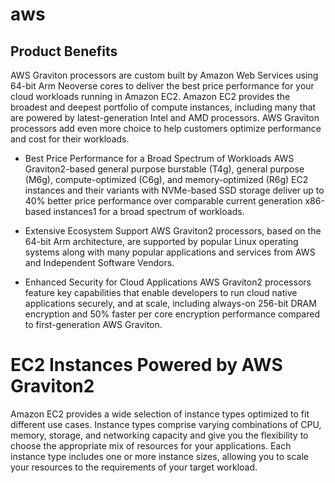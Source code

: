 # aws
## Product Benefits
AWS Graviton processors are custom built by Amazon Web Services using 64-bit Arm Neoverse cores to deliver the best price performance for your cloud workloads running in Amazon EC2. Amazon EC2 provides the broadest and deepest portfolio of compute instances, including many that are powered by latest-generation Intel and AMD processors. AWS Graviton processors add even more choice to help customers optimize performance and cost for their workloads.

- Best Price Performance for a Broad Spectrum of Workloads
AWS Graviton2-based general purpose burstable (T4g), general purpose (M6g), compute-optimized (C6g), and memory-optimized (R6g) EC2 instances and their variants with NVMe-based SSD storage deliver up to 40% better price performance over comparable current generation x86-based instances1 for a broad spectrum of workloads.

- Extensive Ecosystem Support
AWS Graviton2 processors, based on the 64-bit Arm architecture, are supported by popular Linux operating systems along with many popular applications and services from AWS and Independent Software Vendors.

- Enhanced Security for Cloud Applications
AWS Graviton2 processors feature key capabilities that enable developers to run cloud native applications securely, and at scale, including always-on 256-bit DRAM encryption and 50% faster per core encryption performance compared to first-generation AWS Graviton.

# EC2 Instances Powered by AWS Graviton2
Amazon EC2 provides a wide selection of instance types optimized to fit different use cases. Instance types comprise varying combinations of CPU, memory, storage, and networking capacity and give you the flexibility to choose the appropriate mix of resources for your applications. Each instance type includes one or more instance sizes, allowing you to scale your resources to the requirements of your target workload.


